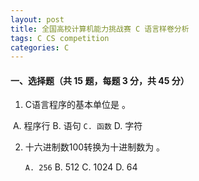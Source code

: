 ```yaml
---
layout: post
title: 全国高校计算机能力挑战赛 C 语言样卷分析
tags: C CS competition
categories: C
---
```


#### 一、选择题（共 15 题，每题 3 分，共 45 分）

1. C语言程序的基本单位是 <u></u>。

​		A.  程序行	 B. 语句	 `C. 函数`	 D. 字符

2. 十六进制数100转换为十进制数为 <u></u>。

   `A. 256`      B. 512      C. 1024      D. 64